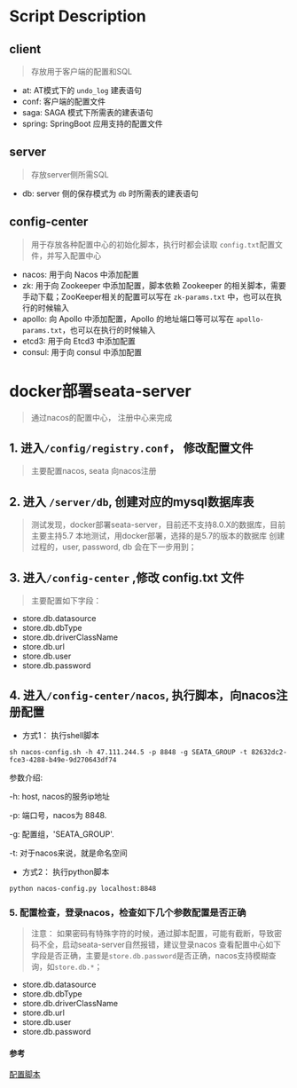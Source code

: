 # Script Description

## client 

> 存放用于客户端的配置和SQL

- at: AT模式下的 `undo_log` 建表语句
- conf: 客户端的配置文件
- saga: SAGA 模式下所需表的建表语句
- spring: SpringBoot 应用支持的配置文件

## server

> 存放server侧所需SQL

- db: server 侧的保存模式为 `db` 时所需表的建表语句

## config-center

> 用于存放各种配置中心的初始化脚本，执行时都会读取 `config.txt`配置文件，并写入配置中心

- nacos: 用于向 Nacos 中添加配置
- zk: 用于向 Zookeeper 中添加配置，脚本依赖 Zookeeper 的相关脚本，需要手动下载；ZooKeeper相关的配置可以写在 `zk-params.txt` 中，也可以在执行的时候输入
- apollo: 向 Apollo 中添加配置，Apollo 的地址端口等可以写在 `apollo-params.txt`，也可以在执行的时候输入
- etcd3: 用于向 Etcd3 中添加配置
- consul: 用于向 consul 中添加配置


# docker部署seata-server
> 通过nacos的配置中心， 注册中心来完成

## 1. 进入`/config/registry.conf`， 修改配置文件
 > 主要配置nacos, seata 向nacos注册

## 2. 进入 `/server/db`, 创建对应的mysql数据库表
> 测试发现，docker部署seata-server，目前还不支持8.0.X的数据库，目前主要主持5.7
> 本地测试，用docker部署，选择的是5.7的版本的数据库
> 创建过程的，user, password, db 会在下一步用到；

## 3. 进入`/config-center` ,修改 config.txt 文件

> 主要配置如下字段：

* store.db.datasource
* store.db.dbType
* store.db.driverClassName
* store.db.url
* store.db.user
* store.db.password


## 4. 进入`/config-center/nacos`, 执行脚本，向nacos注册配置

* 方式1： 执行shell脚本

```$bash
sh nacos-config.sh -h 47.111.244.5 -p 8848 -g SEATA_GROUP -t 82632dc2-fce3-4288-b49e-9d270643df74
```
参数介绍:

-h: host, nacos的服务ip地址

-p: 端口号，nacos为 8848.

-g: 配置组，'SEATA_GROUP'.

-t:  对于nacos来说，就是命名空间

* 方式2： 执行python脚本

```$bash
python nacos-config.py localhost:8848
```

### 5. 配置检查，登录nacos，检查如下几个参数配置是否正确
> 注意： 如果密码有特殊字符的时候，通过脚本配置，可能有截断，导致密码不全，启动seata-server自然报错，建议登录nacos
> 查看配置中心如下字段是否正确，主要是`store.db.password`是否正确，nacos支持模糊查询，如`store.db.*`；

* store.db.datasource
* store.db.dbType
* store.db.driverClassName
* store.db.url
* store.db.user
* store.db.password


#### 参考
[配置脚本](https://github.com/seata/seata/tree/develop/script)